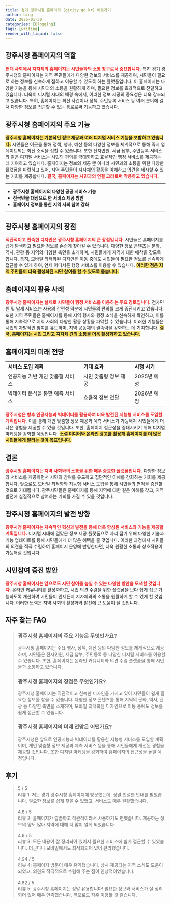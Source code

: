 ```yaml
---
title: 경기 광주시청 홈페이지 (gjcity.go.kr) 바로가기
author: bing
date: 2025-01-30
categories: [Blogging]
tags: [writing]
render_with_liquid: false
---
```



<h2 id='광주시청 홈페이지의 역할'>광주시청 홈페이지의 역할</h2>

<p><b><span style="color: #ee2323;">현대 사회에서 지자체의 홈페이지는 시민들과의 소통 창구로서 중요합니다.</span></b> 특히 경기 광주시청의 홈페이지는 지역 주민들에게 다양한 정보와 서비스를 제공하여, 시민들이 필요로 하는 정보를 신속하게 접하고 이용할 수 있도록 하는 플랫폼입니다. 이 홈페이지는 다양한 기능을 통해 시민과의 소통을 원활하게 하며, 필요한 정보를 효과적으로 전달하고 있습니다. 더욱이 디지털 시대의 배경 속에서, 이러한 정보 제공의 중요성은 더욱 강조되고 있습니다. 특히, 홈페이지는 최신 사건이나 정책, 주민등록 서비스 등 여러 분야에 걸쳐 다양한 정보를 접근할 수 있는 통로로써 기능하고 있습니다.</p>

<h2 id='광주시청 홈페이지의 주요 기능'>광주시청 홈페이지의 주요 기능</h2>

<p><b><span style="background-color: #ffe066;">광주시청 홈페이지는 기본적인 정보 제공과 여러 디지털 서비스 기능을 포함하고 있습니다.</span></b> 시민들은 이곳을 통해 정책, 행사, 예산 등의 다양한 정보를 체계적으로 통해 즉시 업데이트되는 최신 소식을 접할 수 있습니다. 또한 전자민원, 세금 납부, 주민등록 서비스와 같은 디지털 서비스는 시민의 편의를 극대화하고 효율적인 행정 서비스를 제공하는 데 기여하고 있습니다. 홈페이지는 정보의 제공 뿐 아니라 시민과의 소통을 위한 다양한 플랫폼을 마련하고 있어, 지역 주민들이 지자체의 활동을 이해하고 의견을 제시할 수 있는 기회를 제공합니다. <b><span style="color: #ee2323;">결국, 홈페이지는 시민과의 연결 고리로써 작용하고 있습니다.</span></b></p>

<hr />

<ul>
    <li><b>광주시청 홈페이지의 다양한 공공 서비스 기능</b></li>
    <li><b>전국민을 대상으로 한 서비스 제공 방안</b></li>
    <li><b>홈페이지 정보를 통한 지역 사회 참여 강화</b></li>
</ul>

<hr />

<h2 id='광주시청 홈페이지의 장점'>광주시청 홈페이지의 장점</h2>

<p><b><span style="color: #ee2323;">직관적이고 친숙한 디자인은 광주시청 홈페이지의 큰 장점입니다.</span></b> 시민들은 홈페이지를 쉽게 탐색하고 필요한 정보를 손쉽게 찾아갈 수 있습니다. 다양한 정보 콘텐츠는 문화, 역사, 관광 등 지역의 다양한 측면을 소개하며, 시민들에게 지역에 대한 애착을 갖도록 합니다. 특히, 모바일 최적화된 디자인은 이동 중에도 시민들이 필요한 정보를 신속하게 접근할 수 있게 하여, 언제 어디서든 행정 서비스를 이용할 수 있습니다. <b><span style="background-color: #ffe066;">이러한 점은 지역 주민들이 더욱 활성화된 시민 참여를 할 수 있도록 돕습니다.</span></b></p>

<h2 id='홈페이지의 활용 사례'>홈페이지의 활용 사례</h2>

<p><b><span style="color: #ee2323;">광주시청 홈페이지는 실제로 시민들이 행정 서비스를 이용하는 주요 경로입니다.</span></b> 전자민원 및 납세 서비스는 사용의 간편성 덕분에 시민들의 편의를 크게 증진시키고 있습니다. 또한 지역 주민들은 홈페이지를 통해 지역 행사와 행정 소식을 신속하게 확인하고, 이를 통해 지속적으로 지역 사회의 다양한 활동 상황을 파악할 수 있습니다. 이러한 기능들은 시민의 자발적인 참여를 유도하며, 지역 공동체의 결속력을 강화하는 데 기여합니다. <b><span style="background-color: #ffe066;">결국, 홈페이지는 시민 그리고 지자체 간의 소통을 더욱 활성화하고 있습니다.</span></b></p>

<h2 id='홈페이지의 미래 전망'>홈페이지의 미래 전망</h2>

<table>
    <tr>
        <td><b>서비스 도입 계획</b></td>
        <td><b>기대 효과</b></td>
        <td><b>시행 시기</b></td>
    </tr>
    <tr>
        <td>인공지능 기반 개인 맞춤형 서비스</td>
        <td>시민 맞춤형 정보 제공</td>
        <td>2025년 예정</td>
    </tr>
    <tr>
        <td>빅데이터 분석을 통한 예측 서비스</td>
        <td>효율적 정보 전달</td>
        <td>2026년 예정</td>
    </tr>
</table>

<p><b><span style="color: #ee2323;">광주시청은 향후 인공지능과 빅데이터를 활용하여 더욱 발전된 지능형 서비스를 도입할 계획입니다.</span></b> 이를 통해 개인 맞춤형 정보 제공과 예측 서비스가 가능해져 시민들에게 더 나은 경험을 제공할 수 있을 것입니다. 또한, 홈페이지 접근성을 증대시키기 위해 디지털 마케팅을 강화할 예정입니다. <b><span style="background-color: #ffe066;">소셜 미디어와 온라인 광고를 활용해 홈페이지를 더 많은 시민들에게 알리는 것이 목표입니다.</span></b></p>

<h2 id='결론'>결론</h2>

<p><b><span style="color: #ee2323;">광주시청 홈페이지는 지역 사회와의 소통을 위한 매우 중요한 플랫폼입니다.</span></b> 다양한 정보와 서비스를 제공하면서 시민의 참여를 유도하고 집단적인 이해를 강화하는 기회를 제공합니다. 앞으로도 모바일 최적화와 지능형 서비스 도입을 통해 시민들의 편익을 증진할 것으로 기대됩니다. 광주시민들은 홈페이지를 통해 지역에 대한 깊은 이해를 갖고, 지역 발전에 실질적으로 참여하는 기회를 가질 수 있을 것입니다.</p>

<h2 id='광주시청 홈페이지의 발전 방향'>광주시청 홈페이지의 발전 방향</h2>

<p><b><span style="color: #ee2323;">광주시청 홈페이지는 지속적인 혁신과 발전을 통해 더욱 향상된 서비스와 기능을 제공할 계획입니다.</span></b> 디지털 시대에 걸맞은 정보 제공 플랫폼으로 자리 잡기 위해 다양한 기술과 기능 업데이트를 통해 시민들에게 더 많은 혜택을 줄 것입니다. 이러한 과정에서 시민들의 의견을 적극 수렴하여 홈페이지 운영에 반영한다면, 더욱 원활한 소통과 상호작용이 가능해질 것입니다.</p>

<h2 id='시민참여 증진 방안'>시민참여 증진 방안</h2>

<p><b><span style="color: #ee2323;">광주시청 홈페이지는 앞으로도 시민 참여를 높일 수 있는 다양한 방안을 모색할 것입니다.</span></b> 온라인 커뮤니티를 활성화하고, 시민 의견 수렴을 위한 플랫폼을 보다 쉽게 접근 가능하도록 개선하여 시민들이 언제든지 지자체와의 소통을 원활하게 할 수 있게 할 것입니다. 이러한 노력은 지역 사회의 활성화와 발전에 큰 도움이 될 것입니다.</p>


<h2 id='자주_찾는_FAQ'>자주 찾는 FAQ</h2>
<div itemscope="" itemtype="https://schema.org/FAQPage"> 
<blockquote> 
<div itemscope="" itemprop="mainEntity" itemtype="https://schema.org/Question"> 
<h3 itemprop="name">광주시청 홈페이지의 주요 기능은 무엇인가요?</h3> 
<div itemscope="" itemprop="acceptedAnswer" itemtype="https://schema.org/Answer"> 
<span itemprop="text"> 
<p>광주시청 홈페이지는 주요 행사, 정책, 예산 등의 다양한 정보를 체계적으로 제공하며, 시민들은 전자민원, 세금 납부, 주민등록 등 다양한 디지털 서비스를 이용할 수 있습니다. 또한, 홈페이지는 온라인 커뮤니티와 의견 수렴 플랫폼을 통해 시민들과 소통하고 있습니다.</p> 
</span> 
</div> 
</div> 

<div itemscope="" itemprop="mainEntity" itemtype="https://schema.org/Question"> 
<h3 itemprop="name">광주시청 홈페이지의 장점은 무엇인가요?</h3> 
<div itemscope="" itemprop="acceptedAnswer" itemtype="https://schema.org/Answer"> 
<span itemprop="text"> 
<p>광주시청 홈페이지는 직관적이고 친숙한 디자인을 가지고 있어 시민들이 쉽게 필요한 정보를 찾을 수 있습니다. 다양한 정보 콘텐츠를 통해 지역의 문화, 역사, 관광 등 다양한 측면을 소개하며, 모바일 최적화된 디자인으로 이동 중에도 정보를 쉽게 접근할 수 있습니다.</p> 
</span> 
</div> 
</div>

<div itemscope="" itemprop="mainEntity" itemtype="https://schema.org/Question"> 
<h3 itemprop="name">광주시청 홈페이지의 미래 전망은 어떤가요?</h3> 
<div itemscope="" itemprop="acceptedAnswer" itemtype="https://schema.org/Answer"> 
<span itemprop="text"> 
<p>광주시청은 앞으로 인공지능과 빅데이터를 활용한 지능형 서비스를 도입할 계획이며, 개인 맞춤형 정보 제공과 예측 서비스 등을 통해 시민들에게 개선된 경험을 제공할 것입니다. 또한 디지털 마케팅을 강화하여 홈페이지의 접근성을 높일 예정입니다.</p> 
</span> 
</div> 
</div> 
</blockquote> 
</div>
<h2 id='후기'>후기</h2>
<div itemscope itemtype="https://schema.org/Product">
  <blockquote>
  <div itemprop="review" itemscope itemtype="https://schema.org/Review">
      <div itemprop="reviewRating" itemscope itemtype="https://schema.org/Rating"> <span itemprop="ratingValue">5</span> / <span itemprop="bestRating">5</span> </div>
      <span itemprop="reviewBody">리뷰 1: 저는 경기 광주시청 홈페이지에 방문했는데, 정말 친절한 안내를 받았습니다. 필요한 정보를 쉽게 찾을 수 있었고, 서비스도 매우 원활했습니다.</span>
  </div>
  <br>
  <div itemprop="review" itemscope itemtype="https://schema.org/Review">
      <div itemprop="reviewRating" itemscope itemtype="https://schema.org/Rating"> <span itemprop="ratingValue">4.8</span> / <span itemprop="bestRating">5</span> </div>
      <span itemprop="reviewBody">리뷰 2: 홈페이지가 깔끔하고 직관적이라서 사용하기도 편했습니다. 제공하는 정보의 양도 많아 지역에 대해 더 많이 알게 되었습니다.</span>
  </div>
  <br>
  <div itemprop="review" itemscope itemtype="https://schema.org/Review">
      <div itemprop="reviewRating" itemscope itemtype="https://schema.org/Rating"> <span itemprop="ratingValue">4.9</span> / <span itemprop="bestRating">5</span> </div>
      <span itemprop="reviewBody">리뷰 3: 모든 내용이 잘 정리되어 있어서 필요한 서비스에 쉽게 접근할 수 있었습니다. 더군다나 모바일에서도 최적화되어 있어 편리했습니다.</span>
  </div>
  <br>
  <div itemprop="review" itemscope itemtype="https://schema.org/Review">
      <div itemprop="reviewRating" itemscope itemtype="https://schema.org/Rating"> <span itemprop="ratingValue">4.94</span> / <span itemprop="bestRating">5</span> </div>
      <span itemprop="reviewBody">리뷰 4: 홈페이지 방문이 매우 유익했습니다. 상시 제공되는 지역 소식도 도움이 되었고, 의견도 적극적으로 수렴해 주는 점이 인상적이었습니다.</span>
  </div>
  <br>
  <div itemprop="review" itemscope itemtype="https://schema.org/Review">
      <div itemprop="reviewRating" itemscope itemtype="https://schema.org/Rating"> <span itemprop="ratingValue">4.82</span> / <span itemprop="bestRating">5</span> </div>
      <span itemprop="reviewBody">리뷰 5: 광주시청 홈페이지는 정말 유용합니다! 필요한 정보와 서비스가 잘 정리되어 있어 매우 만족했습니다. 앞으로도 자주 이용할 것 같습니다.</span>
  </div>
  </blockquote>
</div>
